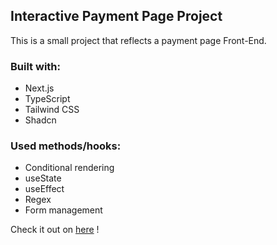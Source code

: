 ## Interactive Payment Page Project

This is a small project that reflects a payment page Front-End.

### Built with:

- Next.js
- TypeScript
- Tailwind CSS
- Shadcn

### Used methods/hooks:

- Conditional rendering
- useState
- useEffect
- Regex
- Form management

Check it out on [here](https://mvkirimi.com) !
